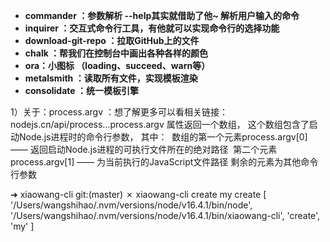- **commander ：参数解析 --help其实就借助了他~ 解析用户输入的命令**
- **inquirer ：交互式命令行工具，有他就可以实现命令行的选择功能**
- **download-git-repo ：拉取GitHub上的文件**
- **chalk ：帮我们在控制台中画出各种各样的颜色**
- **ora：小图标 （loading、succeed、warn等）**
- **metalsmith ：读取所有文件，实现模板渲染**
- **consolidate ：统一模板引擎**

1）关于：process.argv ：想了解更多可以看相关链接：nodejs.cn/api/process…process.argv 属性返回一个数组，
这个数组包含了启动Node.js进程时的命令行参数，
其中： 
数组的第一个元素process.argv[0] ——  返回启动Node.js进程的可执行文件所在的绝对路径 
第二个元素process.argv[1] ——  为当前执行的JavaScript文件路径 剩余的元素为其他命令行参数

➜  xiaowang-cli git:(master) ✗ xiaowang-cli create my
create
[
  '/Users/wangshihao/.nvm/versions/node/v16.4.1/bin/node',
  '/Users/wangshihao/.nvm/versions/node/v16.4.1/bin/xiaowang-cli',
  'create',
  'my'
]